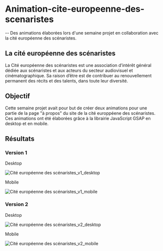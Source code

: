 # Animation-cite-europeenne-des-scenaristes
-- Des animations élaborées lors d'une semaine projet en collaboration avec la cité européenne des scénaristes.


## La cité européenne des scénaristes
La Cité européenne des scénaristes est une association d’intérêt général dédiée aux scénaristes et aux acteurs du secteur audiovisuel et cinématographique.
Sa raison d’être est de contribuer au renouvellement permanent des récits et des talents, dans toute leur diversité.

## Objectif
Cette semaine projet avait pour but de créer deux animations pour une partie de la page "à propos" du site de la cité europpéene des scénaristes.
Ces animations ont été élaborées grâce à la librairie JavaScript GSAP en desktop et en mobile.

## Résultats

### Version 1  
Desktop  

![Cité européenne des scénaristes_v1_desktop](https://user-images.githubusercontent.com/99622570/153964540-927f9b01-5a0f-463f-958b-c2846892b46a.gif)

Mobile  

![Cité européenne des scénaristes_v1_mobile](https://user-images.githubusercontent.com/99622570/153964618-2360f132-412f-4caa-adaa-0e6e38b36a14.gif)

 ### Version 2
 
 Desktop  
 
 ![Cité européenne des scénaristes_v2_desktop](https://user-images.githubusercontent.com/99622570/153965007-ef28883b-fa6d-4df1-8c77-4f5b1957afdc.gif)
 
 Mobile  
 
 ![Cité européenne des scénaristes_v2_mobile](https://user-images.githubusercontent.com/99622570/153965054-20344a37-93e6-4258-af2b-a1548d55ff28.gif)
